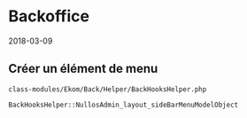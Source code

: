 Backoffice
======================
2018-03-09




Créer un élément de menu
---------------------

`class-modules/Ekom/Back/Helper/BackHooksHelper.php`

```php
BackHooksHelper::NullosAdmin_layout_sideBarMenuModelObject
```